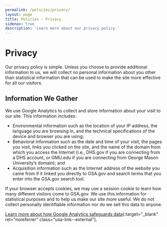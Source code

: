 ```yaml
---
permalink: /policies/privacy/
layout: page
title: Policies – Privacy
sidenav: true
description: 'Learn more about our privacy policy.'
---
```


# Privacy

Our privacy policy is simple. Unless you choose to provide additional information to us, we will collect no personal information about you other than statistical information that can be used to make the site more effective for all our visitors.

## Information We Gather

We use Google Analytics to collect and store information about your visit to our site. This information includes:

- Environmental information such as the location of your IP address, the language you are browsing in, and the technical specifications of the device and browser you are using;
- Behavioral information such as the date and time of your visit, the pages you visit, links you clicked on the site, and the name of the domain from which you access the Internet (i.e., DHS.gov if you are connecting from a DHS account, or GMU.edu if you are connecting from George Mason University’s domain); and
- Acquisition information such as the Internet address of the website you came from if it linked you directly to GSA.gov and search terms that you enter into the GSA.gov search tool.

If your browser accepts cookies, we may use a session cookie to learn how many different visitors come to GSA.gov. We use this information for statistical purposes and to help us make our site more useful. We do not collect personally identifiable information nor do we sell this data to anyone.

[Learn more about how Google Analytics safeguards data](https://www.usa.gov/optout-instructions){:target="\_blank" rel="noreferrer" class="usa-link--external"}.
